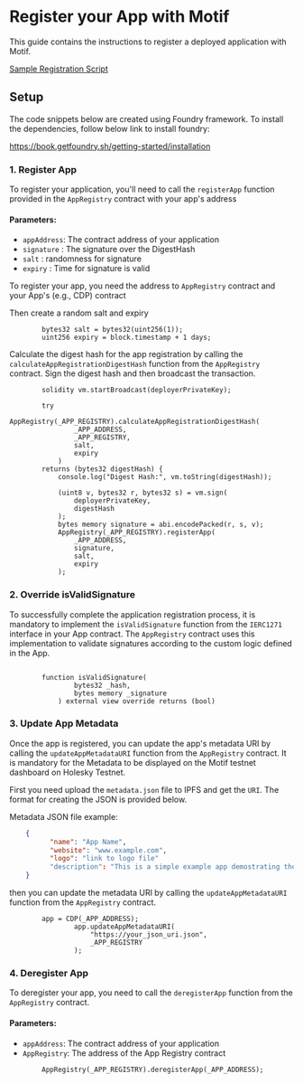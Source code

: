 # Register your App with Motif   

This guide contains the instructions to register a deployed application with Motif. 

[Sample Registration Script](https://github.com/MotifFinance/motif-app-examples/blob/main/script/timelock/RegisterApp.s.sol)

## Setup

The code snippets below are created using Foundry framework. To install the dependencies, follow below link to install foundry:

https://book.getfoundry.sh/getting-started/installation

### 1. Register App

To register your application, you'll need to call the `registerApp` function provided in the `AppRegistry` contract with your app's address

#### Parameters:
- `appAddress`: The contract address of your application
- `signature` : The signature over the DigestHash
- `salt` : randomness for signature   
- `expiry` :  Time for signature is valid

To register your app, you need the address to `AppRegistry` contract and your App's (e.g., CDP) contract

Then create a random salt and expiry
```solidity
        bytes32 salt = bytes32(uint256(1));
        uint256 expiry = block.timestamp + 1 days;
```

Calculate the digest hash for the app registration by calling the `calculateAppRegistrationDigestHash` function from the `AppRegistry` contract. Sign the digest hash and then broadcast the transaction.

```
        solidity vm.startBroadcast(deployerPrivateKey);

        try
            AppRegistry(_APP_REGISTRY).calculateAppRegistrationDigestHash(
                _APP_ADDRESS,
                _APP_REGISTRY,
                salt,
                expiry
            )
        returns (bytes32 digestHash) {
            console.log("Digest Hash:", vm.toString(digestHash));

            (uint8 v, bytes32 r, bytes32 s) = vm.sign(
                deployerPrivateKey,
                digestHash
            );
            bytes memory signature = abi.encodePacked(r, s, v);
            AppRegistry(_APP_REGISTRY).registerApp(
                _APP_ADDRESS,
                signature,
                salt,
                expiry
            );
```

### 2. Override isValidSignature
To successfully complete the application registration process, it is mandatory to implement the `isValidSignature` function from the `IERC1271` interface in your App contract. The `AppRegistry` contract uses this implementation to validate signatures according to the custom logic defined in the App.

```solidity

        function isValidSignature(
                bytes32 _hash,
                bytes memory _signature
            ) external view override returns (bool)
```

### 3. Update App Metadata

Once the app is registered, you can update the app's metadata URI by calling the `updateAppMetadataURI` function from the `AppRegistry` contract. It is mandatory for the Metadata to be displayed on the Motif testnet dashboard on Holesky Testnet.

First you need upload the `metadata.json` file to IPFS and get the `URI`. The format for creating the JSON is provided below. 

Metadata JSON file example:
```json
    {
          "name": "App Name",
          "website": "www.example.com",
          "logo": "link to logo file" 
          "description": "This is a simple example app demostrating the locking and unlocking functionality of BidcoinPodManager"
    }
```

then you can update the metadata URI by calling the `updateAppMetadataURI` function from the `AppRegistry` contract.

```solidity
        app = CDP(_APP_ADDRESS);
                app.updateAppMetadataURI(
                    "https://your_json_uri.json",
                    _APP_REGISTRY
                );
```


### 4. Deregister App

To deregister your app, you need to call the `deregisterApp` function from the `AppRegistry` contract.

#### Parameters:
- `appAddress`: The contract address of your application
- `AppRegistry`: The address of the App Registry contract

```solidity
        AppRegistry(_APP_REGISTRY).deregisterApp(_APP_ADDRESS);
```
